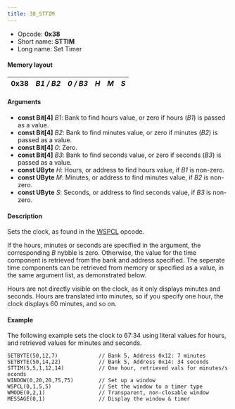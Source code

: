 ```yaml
---
title: 38_STTIM
---
```


-   Opcode: **0x38**
-   Short name: **STTIM**
-   Long name: Set Timer

#### Memory layout

| 0x38 | *B1 / B2* | *0 / B3* | *H* | *M* | *S* |
|------|-----------|----------|-----|-----|-----|

#### Arguments

-   **const Bit\[4\]** *B1*: Bank to find hours value, or zero if hours (*B1*) is passed as a value.
-   **const Bit\[4\]** *B2*: Bank to find minutes value, or zero if minutes (*B2*) is passed as a value.
-   **const Bit\[4\]** *0*: Zero.
-   **const Bit\[4\]** *B3*: Bank to find seconds value, or zero if seconds (*B3*) is passed as a value.
-   **const UByte** *H*: Hours, or address to find hours value, if *B1* is non-zero.
-   **const UByte** *M*: Minutes, or address to find minutes value, if *B2* is non-zero.
-   **const UByte** *S*: Seconds, or address to find seconds value, if *B3* is non-zero.

#### Description

Sets the clock, as found in the [WSPCL](36_WSPCL.md) opcode.

If the hours, minutes or seconds are specified in the argument, the corresponding *B* nybble is zero. Otherwise, the value for the time component is retrieved from the bank and address specified. The seperate time components can be retrieved from memory or specified as a value, in the same argument list, as demonstrated below.

Hours are not directly visible on the clock, as it only displays minutes and seconds. Hours are translated into minutes, so if you specify one hour, the clock displays 60 minutes, and so on.

#### Example

The following example sets the clock to 67:34 using literal values for hours, and retrieved values for minutes and seconds.

`SETBYTE(50,12,7)             // Bank 5, Address 0x12: 7 minutes`  
`SETBYTE(50,14,22)            // Bank 5, Address 0x14: 34 seconds`  
`STTIM(5,5,1,12,14)           // One hour, retrieved vals for minutes/seconds`  
`WINDOW(0,20,20,75,75)        // Set up a window`  
`WSPCL(0,1,5,5)               // Set the window to a timer type`  
`WMODE(0,2,1)                 // Transparent, non-closable window`  
`MESSAGE(0,1)                 // Display the window & timer`
